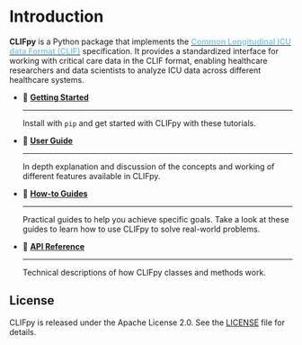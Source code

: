 # Introduction

**CLIFpy** is a Python package that implements the [<span style="color: skyblue">**Common Longitudinal ICU data Format (CLIF)**</span>](https://clif-icu.com/) specification. It provides a standardized interface for working with critical care data in the CLIF format, enabling healthcare researchers and data scientists to analyze ICU data across different healthcare systems.

<div class="grid cards" markdown>

- 🚀 [**Getting Started**](user-guide/installation.md)

    ---

    Install with `pip` and get started with CLIFpy with these tutorials.

- 📖 [**User Guide**](user-guide/index.md)

    ---

    In depth explanation and discussion of the concepts and working of different features available in CLIFpy.

- 🔨 [**How-to Guides**](https://common-longitudinal-icu-data-format.github.io/clifpy/)

    ---

    Practical guides to help you achieve specific goals. Take a look at these guides to learn how to use CLIFpy to solve real-world problems.

- 📄 [**API Reference**](api/index.md)

    ---

    Technical descriptions of how CLIFpy classes and methods work.

</div>

## License

CLIFpy is released under the Apache License 2.0. See the [LICENSE](https://github.com/Common-Longitudinal-ICU-data-Format/CLIFpy/blob/main/LICENSE) file for details.